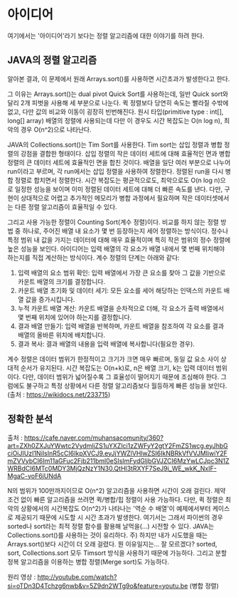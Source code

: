# 아이디어
여기에서는 '아이디어'라기 보다는 정렬 알고리즘에 대한 이야기를 하려 한다.

## JAVA의 정렬 알고리즘
알아본 결과, 이 문제에서 원래 Arrays.sort()를 사용하면 시간초과가 발생한다고 한다.

그 이유는 Arrays.sort()는 dual pivot Quick Sort를 사용하는데, 일반 Quick sort와 달리 2개 피벗을 사용해 세 부분으로 나눈다.
퀵 정렬보다 당연히 속도는 빨라질 수밖에 없고, 다만 값의 비교와 이동이 굉장히 빈번해진다.
원시 타입(primitive type : int[], long[] array) 배열의 정렬에 사용되는데 다만 이 경우도 시간 복잡도는 O(n log n), 최악의 경우 O(n^2)으로 나타난다.

JAVA의 Collections.sort()는 Tim Sort를 사용한다. Tim sort는 삽입 정렬과 병합 정렬의 강점을 결합한 형태이다. 삽입 정렬의 작은 데이터 세트에 대해 효율적인 면과 병합 정렬의 큰 데이터 세트에 효율적인 면을 합친 것이다.
배열을 일단 여러 부분으로 나누어 run이라고 부르며, 각 run에서는 삽입 정렬을 사용하여 정렬한다. 정렬된 run을 다시 병합 정렬로 합치면서 정렬한다.
시간 복잡도는 평균적으로도, 최악으로도 O(n log n)으로 일정한 성능을 보이며 이미 정렬된 데이터 세트에 대해 더 빠른 속도를 낸다.
다만, 구현이 상대적으로 어렵고 추가적인 메모리가 병합 과정에서 필요하며 작은 데이터셋에서는 다른 정렬 알고리즘이 효율적일 수 있다.

그리고 사용 가능한 정렬이 Counting Sort(계수 정렬)이다. 비교를 하지 않는 정렬 방법 중 하나로, 주어진 배열 내 요소가 몇 번 등장하는지 세어 정렬하는 방식이다.
정수나 특정 범위 내 값을 가지는 데이터에 대해 매우 효율적이며 특히 작은 범위의 정수 정렬에 높은 성능을 보인다. 아이디어는 입력 배열의 각 요소가 배열 내에서
몇 번째 위치해야 하는지를 직접 계산하는 방식이다. 계수 정렬의 단계는 아래와 같다:

1. 입력 배열의 요소 범위 확인: 입력 배열에서 가장 큰 요소를 찾아 그 값을 기반으로 카운트 배열의 크기를 결정합니다.
2. 카운트 배열 초기화 및 데이터 세기: 모든 요소를 세어 해당하는 인덱스의 카운트 배열 값을 증가시킵니다.
3. 누적 카운트 배열 계산: 카운트 배열을 순차적으로 더해, 각 요소가 출력 배열에서 몇 번째 위치에 있어야 하는지를 결정합니다.
4. 결과 배열 만들기: 입력 배열을 반복하며, 카운트 배열을 참조하여 각 요소를 결과 배열의 올바른 위치에 배치합니다.
5. 결과 복사: 결과 배열의 내용을 입력 배열에 복사합니다(필요한 경우).

계수 정렬은 데이터 범위가 한정적이고 크기가 크면 매우 빠르며, 동일 값 요소 사이 상대적 순서가 유지된다. 시간 복잡도는 O(n+k)로, n은 배열 크기, k는 입력 데이터 범위이다.
다만, 데이터 범위가 넓어질수록 그 효율성이 떨어지기 때문에 조심해야 한다. 그럼에도 불구하고 특정 상황에서 다른 정렬 알고리즘보다 월등하게 빠른 성능을 보인다.
(출처 : https://wikidocs.net/233715)

## 정확한 분석
출처 : https://cafe.naver.com/muhansacomunity/360?art=ZXh0ZXJuYWwtc2VydmljZS1uYXZlci1zZWFyY2gtY2FmZS1wcg.eyJhbGciOiJIUzI1NiIsInR5cCI6IkpXVCJ9.eyJjYWZlVHlwZSI6IkNBRkVfVVJMIiwiY2FmZVVybCI6Im11aGFuc2Fjb211bml0eSIsImFydGljbGVJZCI6MzYwLCJpc3N1ZWRBdCI6MTc0MDY3MjQzNzY1N30.QtHl3tRXYF7SeJ9i_WE_wkK_NxIF-MgaC-yoF6jUNdA

N의 범위가 100만까지이므로 O(n^2) 알고리즘을 사용하면 시간이 오래 걸린다. 제약조건 없이 빠른 알고리즘을 쓰려면 퀵/병합/힙 정렬이 사용 가능하다.
다만, 퀵 정렬은 최악의 상황에서의 시간복잡도 O(n^2)가 나타나는 '역순 수 배열'이 예제에서부터 케이스로 제공되기 때문에 시도할 시 시간 초과가 발생한다.
여기서는 그래서 파이썬의 경우 sorted나 sort라는 최적 정렬 함수를 활용해 날먹을(...) 시전할 수 있다. JAVA는 Collections.sort()를 사용하는 것이 유리하다.
주) 하지만 내가 시도했을 때는 Arrays.sort()보다 시간이 더 오래 걸렸다. 뭔 이유일지는... 잘 모르겠다?
sorted, sort, Collections.sort 모두 Timsort 방식을 사용하기 때문에 가능하다. 그리고 분할 정복 알고리즘을 이용하는 병합 정렬(Merge sort)도 가능하다.

원리 영상 : http://youtube.com/watch?si=oTDn3D4Tchzg6nwb&v=5Z9dn2WTg9o&feature=youtu.be (병합 정렬)
